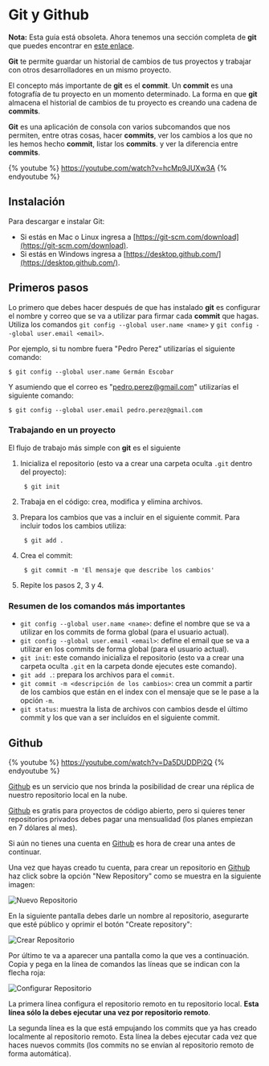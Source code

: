 # Git y Github

**Nota:** Esta guía está obsoleta. Ahora tenemos una sección completa de **git** que puedes encontrar en [este enlace](/git).

**Git** te permite guardar un historial de cambios de tus proyectos y trabajar con otros desarrolladores en un mismo proyecto.

El concepto más importante de **git** es el **commit**. Un **commit** es una fotografía de tu proyecto en un momento determinado. La forma en que **git** almacena el historial de cambios de tu proyecto es creando una cadena de **commits**.

**Git** es una aplicación de consola con varios subcomandos que nos permiten, entre otras cosas, hacer **commits**, ver los cambios a los que no les hemos hecho **commit**, listar los **commits**. y ver la diferencia entre **commits**.

{% youtube %} https://youtube.com/watch?v=hcMp9JUXw3A {% endyoutube %}

## Instalación

Para descargar e instalar Git:

* Si estás en Mac o Linux ingresa a [https://git-scm.com/download](https://git-scm.com/download).
* Si estás en Windows ingresa a [https://desktop.github.com/](https://desktop.github.com/).

## Primeros pasos

Lo primero que debes hacer después de que has instalado **git** es configurar el nombre y correo que se va a utilizar para firmar cada **commit** que hagas. Utiliza los comandos `git config --global user.name <name>` y `git config --global user.email <email>`.

Por ejemplo, si tu nombre fuera "Pedro Perez" utilizarías el siguiente comando:

```text
$ git config --global user.name Germán Escobar
```

Y asumiendo que el correo es "pedro.perez@gmail.com" utilizarías el siguiente comando:

```text
$ git config --global user.email pedro.perez@gmail.com
```

### Trabajando en un proyecto

El flujo de trabajo más simple con **git** es el siguiente

1. Inicializa el repositorio \(esto va a crear una carpeta oculta `.git` dentro del proyecto\):

   ```text
    $ git init
   ```

2. Trabaja en el código: crea, modifica y elimina archivos.
3. Prepara los cambios que vas a incluir en el siguiente commit. Para incluir todos los cambios utiliza:

   ```text
    $ git add .
   ```

4. Crea el commit:

   ```text
    $ git commit -m 'El mensaje que describe los cambios'
   ```

5. Repite los pasos 2, 3 y 4.

### Resumen de los comandos más importantes

* `git config --global user.name <name>`: define el nombre que se va a utilizar en los commits de forma global \(para el usuario actual\).
* `git config --global user.email <email>`: define el email que se va a utilizar en los commits de forma global \(para el usuario actual\).
* `git init`: este comando inicializa el repositorio \(esto va a crear una carpeta oculta `.git` en la carpeta donde ejecutes este comando\).
* `git add .`: prepara los archivos para el `commit`.
* `git commit -m <descripción de los cambios>`: crea un commit a partir de los cambios que están en el index con el mensaje que se le pase a la opción `-m`.
* `git status`: muestra la lista de archivos con cambios desde el último commit y los que van a ser incluídos en el siguiente commit.

## Github

{% youtube %} https://youtube.com/watch?v=Da5DUDDPi2Q {% endyoutube %}

[Github](https://github.com) es un servicio que nos brinda la posibilidad de crear una réplica de nuestro repositorio local en la nube.

[Github](https://github.com) es gratis para proyectos de código abierto, pero si quieres tener repositorios privados debes pagar una mensualidad \(los planes empiezan en 7 dólares al mes\).

Si aún no tienes una cuenta en [Github](https://github.com) es hora de crear una antes de continuar.

Una vez que hayas creado tu cuenta, para crear un repositorio en [Github](https://github.com) haz click sobre la opción "New Repository" como se muestra en la siguiente imagen:

![Nuevo Repositorio](https://s3.amazonaws.com/makeitreal/images/full-stack-curriculum/git-new-repo.jpg)

En la siguiente pantalla debes darle un nombre al repositorio, asegurarte que esté público y oprimir el botón "Create repository":

![Crear Repositorio](https://s3.amazonaws.com/makeitreal/images/full-stack-curriculum/git-create-repo.jpg)

Por último te va a aparecer una pantalla como la que ves a continuación. Copia y pega en la línea de comandos las líneas que se indican con la flecha roja:

![Configurar Repositorio](https://s3.amazonaws.com/makeitreal/images/full-stack-curriculum/git-configure-remote.jpg)

La primera línea configura el repositorio remoto en tu repositorio local. **Esta línea sólo la debes ejecutar una vez por repositorio remoto**.

La segunda línea es la que está empujando los commits que ya has creado localmente al repositorio remoto. Esta línea la debes ejecutar cada vez que haces nuevos commits \(los commits no se envían al repositorio remoto de forma automática\).
